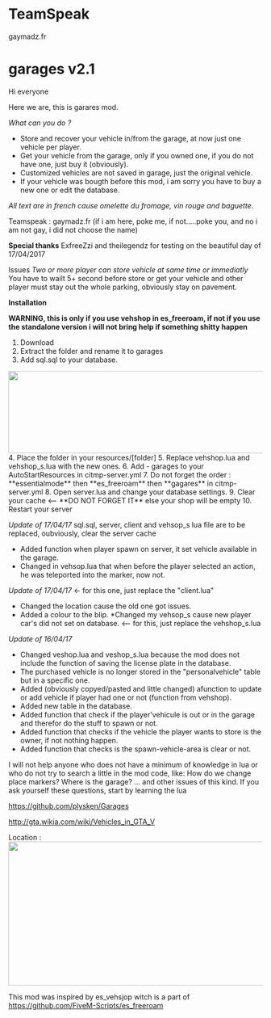 # TeamSpeak
gaymadz.fr

# garages v2.1

Hi everyone

Here we are, this is garares mod.

_What can you do ?_

* Store and recover your vehicle in/from the garage, at now just one vehicle per player.
* Get your vehicle from the garage, only if you owned one, if you do not have one, just buy it (obviously).
* Customized vehicles are not saved in garage, just the original vehicle.
* If your vehicle was bougth before this mod, i am sorry you have to buy a new one or edit the database.

_All text are in french cause omelette du fromage, vin rouge and baguette._

Teamspeak : gaymadz.fr (if i am here, poke me, if not.....poke you, and no i am not gay, i did not choose the name)


**Special thanks**
ExfreeZzi and theilegendz for testing on the beautiful day of 17/04/2017

Issues
_Two or more player can store vehicle at same time or immediatly_
You have to wailt 5+ second before store or get your vehicle and other player must stay out the whole parking, obviously stay on pavement.




**Installation**

**WARNING, this is only if you use vehshop in es_freeroam, if not if you use the standalone version i will not bring help if something shitty happen**

1. Download
2. Extract the folder and rename it to garages
3. Add sql.sql to your database.
<img src="/uploads/default/original/2X/9/9afd77a85b2abb4e04fc4f9e2d49a7570a274fa1.PNG" width="690" height="163">
4. Place the folder in your resources/[folder]
5. Replace vehshop.lua and vehshop_s.lua with the new ones.
6. Add - garages to your AutoStartResources in citmp-server.yml
7. Do not forget the order : **essentialmode** then **es_freeroam** then **gagares** in citmp-server.yml
8. Open server.lua and change your database settings.
9. Clear your cache <-- **DO NOT FORGET IT** else your shop will be empty
10. Restart your server


_Update of 17/04/17_ sql.sql, server, client and vehsop_s lua file are to be replaced, oubviously, clear the server cache
* Added function when player spawn on server, it set vehicle available in the garage.
* Changed in vehsop.lua that when before the player selected an action, he was teleported into the marker, now not.


_Update of 17/04/17_ <- for this one, just replace the "client.lua" 
* Changed the location cause the old one got issues.
* Added a colour to the blip.
*Changed my vehsop_s cause new player car's did not set on database. <-- for this, just replace the vehshop_s.lua



_Update of 16/04/17_
* Changed veshop.lua and veshop_s.lua because the mod does not include the function of saving the license plate in the database.
* The purchased vehicle is no longer stored in the "personalvehicle" table but in a specific one.
* Added (obviously copyed/pasted and little changed) afunction to update or add vehicle if player had one or not (function from vehshop).
* Added new table in the database.
* Added function that check if the player'vehicule is out or in the garage and therefor do the stuff to spawn or not.
* Added function that checks if the vehicle the player wants to store is the owner, if not nothing happen.
* Added function that checks is the spawn-vehicle-area is clear or not.



I will not help anyone who does not have a minimum of knowledge in lua or who do not try to search a little in the mod code, like:
How do we change place markers?
Where is the garage?
... and other issues of this kind.
If you ask yourself these questions, start by learning the lua

https://github.com/plysken/Garages

http://gta.wikia.com/wiki/Vehicles_in_GTA_V

Location : 
<img src="/uploads/default/original/2X/5/58d6154d4aa634fc01848d4f3fd3d3a351d91f11.PNG" width="690" height="285">

This mod was inspired by es_vehsjop witch is a part of 
https://github.com/FiveM-Scripts/es_freeroam
